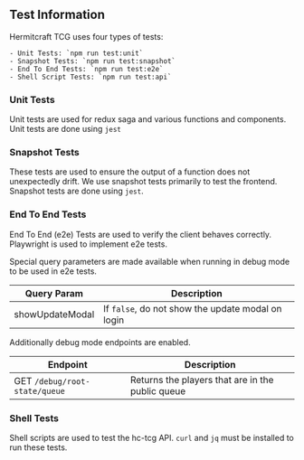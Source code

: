 ## Test Information

Hermitcraft TCG uses four types of tests:

	- Unit Tests: `npm run test:unit`
	- Snapshot Tests: `npm run test:snapshot`
	- End To End Tests: `npm run test:e2e`
	- Shell Script Tests: `npm run test:api`

### Unit Tests
Unit tests are used for redux saga and various functions and components.
Unit tests are done using `jest`

### Snapshot Tests
These tests are used to ensure the output of a function does not unexpectedly drift.
We use snapshot tests primarily to test the frontend. Snapshot tests are done using `jest`.

### End To End Tests
End To End (e2e) Tests are used to verify the client behaves correctly.
Playwright is used to implement e2e tests.

Special query parameters are made available when running in debug mode to be used in e2e tests.

| Query Param | Description |
| ----------- | ----------- |
| showUpdateModal | If `false`, do not show the update modal on login |

Additionally debug mode endpoints are enabled.

| Endpoint | Description |
| ---      | ----        |
| GET `/debug/root-state/queue` | Returns the players that are in the public queue |

### Shell Tests
Shell scripts are used to test the hc-tcg API. `curl` and `jq` must be installed to run these tests.


